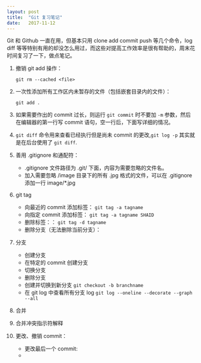 ```yaml
---
layout: post
title:  "Git 复习笔记"
date:   2017-11-12
---
```

Git 和 Github 一直在用，但基本只用 clone add commit push 等几个命令，log diff 等等特别有用的却没怎么用过，而这些对提高工作效率是很有帮助的，周末花时间复习了一下，做点笔记。

1. 撤销 git add 操作：

	```
	git rm --cached <file>
	```
2. 一次性添加所有工作区内未暂存的文件（包括嵌套目录内的文件）：

	```
	git add .
	```
3. 如果需要作出的 commit 过长，则运行 `git commit` 时不要加 `-m` 参数，然后在编辑器的第一行写 commit 语句，空一行后，下面写详细的情况。

4. `git diff` 命令用来查看已经执行但是尚未 commit 的更改,`git log -p` 其实就是在后台使用了 `git diff`.

5. 善用 .gitignore 和通配符：
	- .gitignore 文件路径为 .git/ 下面，内容为需要忽略的文件名。
	- 加入需要忽略 /image 目录下的所有 .jpg 格式的文件，可以在 .gitignore 添加一行 image/*.jpg

6. git tag
	- 向最近的 commit 添加标签： `git tag -a tagname`
	- 向指定 commit 添加标签： `git tag -a tagname SHAID`
	- 删除标签：： `git tag -d tagname`
	- 删除分支（无法删除当前分支）：

7. 分支
	- 创建分支
	- 在特定的 commit 创建分支
	- 切换分支
	- 删除分支
	- 创建并切换到新分支 `git checkout -b branchname`
	- 在 git log 中查看所有分支 log `git log --oneline --decorate --graph --all`

8. 合并
9. 合并冲突指示符解释
10. 更改、撤销 commit：
	- 更改最后一个 commit:
	- 